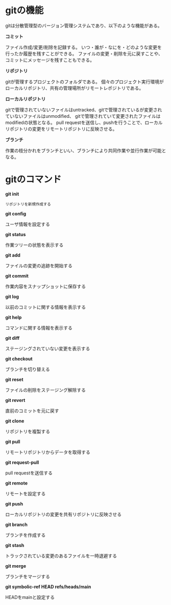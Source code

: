 # gitの機能

gitは分散管理型のバージョン管理システムであり、以下のような機能がある。


**コミット**

ファイル作成/変更/削除を記録する。
いつ・誰が・なにを・どのような変更を行ったか履歴を残すことができる。
ファイルの変更・削除を元に戻すことや、コミットにメッセージを残すこともできる。

**リポジトリ**

gitが管理するプロジェクトのフォルダである。
個々のプロジェクト実行環境がローカルリポジトリ、共有の管理場所がリモートレポジトリである。

**ローカルリポジトリ**

gitで管理されていないファイルはuntracked、gitで管理されているが変更されていないファイルはunmodified、
gitで管理されていて変更されたファイルはmodifiedの状態となる。
pull requestを送信し、pushを行うことで、ローカルリポジトリの変更をリモートリポジトリに反映させる。

**ブランチ**

作業の枝分かれをブランチといい、ブランチにより共同作業や並行作業が可能となる。



# gitのコマンド

**git init**

    リポジトリを新規作成する

**git config**

ユーザ情報を設定する

**git status**

作業ツリーの状態を表示する

**git add**

ファイルの変更の追跡を開始する

**git commit**

作業内容をスナップショットに保存する

**git log**

以前のコミットに関する情報を表示する

**git help**

コマンドに関する情報を表示する

**git diff**

ステージングされていない変更を表示する

**git checkout**

ブランチを切り替える

**git reset**

ファイルの削除をステージング解除する

**git revert**

直前のコミットを元に戻す

**git clone**

リポジトリを複製する

**git pull**

リモートリポジトリからデータを取得する

**git request-pull**

pull requestを送信する

**git remote**

リモートを設定する

**git push**

ローカルリポジトリの変更を共有リポジトリに反映させる

**git branch**

ブランチを作成する

**git stash**

トラックされている変更のあるファイルを一時退避する

**git merge**

ブランチをマージする

**git symbolic-ref HEAD refs/heads/main**

HEADをmainと設定する
